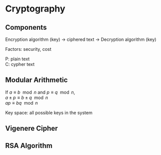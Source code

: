 # Cryptography
## Components
Encryption algorithm (key) -> ciphered text -> Decryption algorithm (key)

Factors: security, cost

P: plain text  
C: cypher text  

## Modular Arithmetic
If $a \equiv b \mod n$ and $p \equiv q \mod n$,  
$a \pm p \equiv b \pm q \mod n$  
$ap \equiv bq \mod n$

Key space: all possible keys in the system

## Vigenere Cipher

## RSA Algorithm